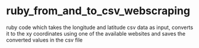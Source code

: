 # ruby_from_and_to_csv_webscraping
ruby code which takes the longitude and latitude csv data as input, converts it to the xy coordinates using one of the available websites and saves the converted values in the csv file
